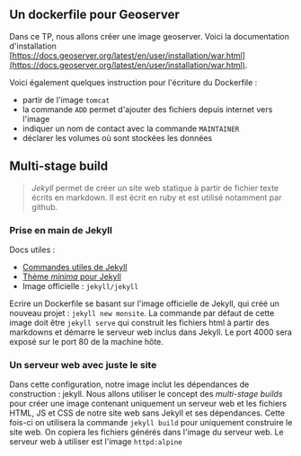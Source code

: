 
## Un dockerfile pour Geoserver

Dans ce TP, nous allons créer une image geoserver. Voici la documentation d'installation [https://docs.geoserver.org/latest/en/user/installation/war.html](https://docs.geoserver.org/latest/en/user/installation/war.html).

Voici également quelques instruction pour l'écriture du Dockerfile :

- partir de l'image `tomcat`
- la commande `ADD` permet d'ajouter des fichiers depuis internet vers l'image
- indiquer un nom de contact avec la commande `MAINTAINER`
- déclarer les volumes où sont stockées les données


## Multi-stage build

> *Jekyll* permet de créer un site web statique à partir de fichier texte écrits en markdown. Il est écrit en ruby et est utilisé notamment par github.


### Prise en main de Jekyll

Docs utiles :

- [Commandes utiles de Jekyll](https://jekyllrb.com/docs/usage/)
- [Thème *minima* pour Jekyll](https://github.com/jekyll/minima)
- Image officielle : `jekyll/jekyll`

Ecrire un Dockerfile se basant sur l'image officielle de Jekyll, qui créé un nouveau projet : `jekyll new monsite`.
La commande par défaut de cette image doit être `jekyll serve` qui construit les fichiers html à partir des markdowns et démarre le serveur web inclus dans Jekyll. Le port 4000 sera exposé sur le port 80 de la machine hôte.

### Un serveur web avec juste le site

Dans cette configuration, notre image inclut les dépendances de construction : jekyll. Nous allons utiliser le concept des *multi-stage builds* pour créer une image contenant uniquement un serveur web et les fichiers HTML, JS et CSS de notre site web sans Jekyll et ses dépendances. Cette fois-ci on utilisera la commande `jekyll build` pour uniquement construire le site web. On copiera les fichiers générés dans l'image du serveur web. Le serveur web à utiliser est l'image `httpd:alpine`

